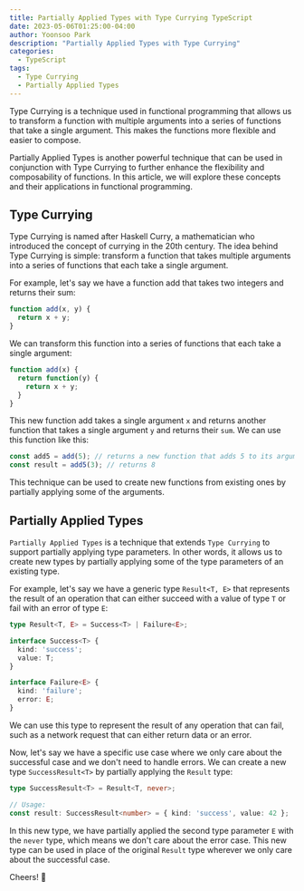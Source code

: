 ```yaml
---
title: Partially Applied Types with Type Currying TypeScript
date: 2023-05-06T01:25:00-04:00
author: Yoonsoo Park
description: "Partially Applied Types with Type Currying"
categories:
  - TypeScript
tags:
  - Type Currying
  - Partially Applied Types
---
```


Type Currying is a technique used in functional programming that allows us to transform a function with multiple arguments into a series of functions that take a single argument. This makes the functions more flexible and easier to compose.

Partially Applied Types is another powerful technique that can be used in conjunction with Type Currying to further enhance the flexibility and composability of functions. In this article, we will explore these concepts and their applications in functional programming.

## Type Currying
Type Currying is named after Haskell Curry, a mathematician who introduced the concept of currying in the 20th century. The idea behind Type Currying is simple: transform a function that takes multiple arguments into a series of functions that each take a single argument.

For example, let's say we have a function add that takes two integers and returns their sum:
```ts
function add(x, y) {
  return x + y;
}
```
We can transform this function into a series of functions that each take a single argument:

```ts
function add(x) {
  return function(y) {
    return x + y;
  }
}
```

This new function add takes a single argument `x` and returns another function that takes a single argument `y` and returns their `sum`. We can use this function like this:

```ts
const add5 = add(5); // returns a new function that adds 5 to its argument
const result = add5(3); // returns 8
```

This technique can be used to create new functions from existing ones by partially applying some of the arguments.

## Partially Applied Types
`Partially Applied Types` is a technique that extends `Type Currying` to support partially applying type parameters. In other words, it allows us to create new types by partially applying some of the type parameters of an existing type.

For example, let's say we have a generic type `Result<T, E>` that represents the result of an operation that can either succeed with a value of type `T` or fail with an error of type `E`:

```ts
type Result<T, E> = Success<T> | Failure<E>;

interface Success<T> {
  kind: 'success';
  value: T;
}

interface Failure<E> {
  kind: 'failure';
  error: E;
}
```
We can use this type to represent the result of any operation that can fail, such as a network request that can either return data or an error.

Now, let's say we have a specific use case where we only care about the successful case and we don't need to handle errors. We can create a new type `SuccessResult<T>` by partially applying the `Result` type:

```ts
type SuccessResult<T> = Result<T, never>;

// Usage:
const result: SuccessResult<number> = { kind: 'success', value: 42 };
```

In this new type, we have partially applied the second type parameter `E` with the `never` type, which means we don't care about the error case. This new type can be used in place of the original `Result` type wherever we only care about the successful case.

Cheers! 🍺
